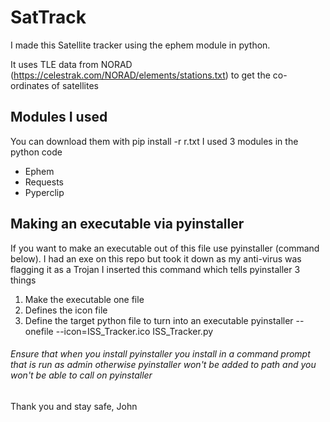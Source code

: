 # SatTrack 
I made this Satellite tracker using the ephem module in python.

It uses TLE data from NORAD (https://celestrak.com/NORAD/elements/stations.txt) to get the co-ordinates of satellites


## Modules I used
You can download them with 
pip install -r r.txt
I used 3 modules in the python code
- Ephem
- Requests
- Pyperclip

## Making an executable via pyinstaller
If you want to make an executable out of this file use pyinstaller (command below).
I had an exe on this repo but took it down as my anti-virus was flagging it as a Trojan
I inserted this command which tells pyinstaller 3 things
1. Make the executable one file
2. Defines the icon file
3. Define the target python file to turn into an executable
pyinstaller --onefile --icon=ISS_Tracker.ico ISS_Tracker.py

###### Ensure that when you install pyinstaller you install in a command prompt that is run as admin otherwise pyinstaller won't be added to path and you won't be able to call on pyinstaller

Thank you and stay safe, John

    
